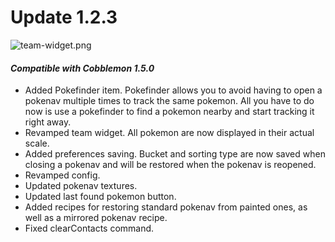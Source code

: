 # Update 1.2.3

![team-widget.png](https://cdn.modrinth.com/data/bI8Nt3uA/images/91b5a3e246c1c81faab8dd1833cf66b33cf1412d.png)

#### _Compatible with Cobblemon 1.5.0_

- Added Pokefinder item. Pokefinder allows you to avoid having to open a pokenav multiple times to track the same pokemon. All you have to do now is use a pokefinder to find a pokemon nearby and start tracking it right away.
- Revamped team widget. All pokemon are now displayed in their actual scale.
- Added preferences saving. Bucket and sorting type are now saved when closing a pokenav and will be restored when the pokenav is reopened.
- Revamped config.
- Updated pokenav textures.
- Updated last found pokemon button.
- Added recipes for restoring standard pokenav from painted ones, as well as a mirrored pokenav recipe.
- Fixed clearContacts command.